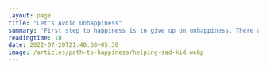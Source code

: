 ```yaml
---
layout: page
title: "Let's Avoid Unhappiness"
summary: "First step to happiness is to give up on unhappiness. There are small things makes you unhappy without realizing in life. This series will instruct and guide how to avoid situations that leads to unhappiness. Stay with the series and lets be happy "
readingtime: 10
date: 2022-07-20T21:40:38+05:30
image: /articles/path-to-happiness/helping-sad-kid.webp
---
```

